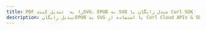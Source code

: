 ---title: PDF را به  تبدیل کنیدSVG، EPUB به SVG مبدل رایگان یا Curl SDKdescription: تبدیل رایگانEPUB به SVG با استفاده از Curl Cloud APIs & SDK همچنین اسناد PDF را در Cloud ایجاد، ویرایش و رندر کنید.---